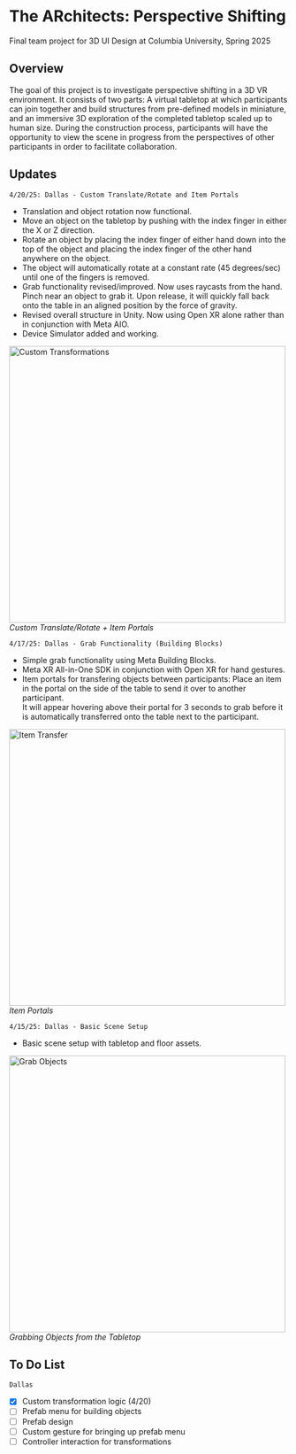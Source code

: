 # The ARchitects: Perspective Shifting
Final team project for 3D UI Design at Columbia University, Spring 2025

## Overview
The goal of this project is to investigate perspective shifting in a 3D VR
environment.  It consists of two parts:  A virtual tabletop at which participants
can join together and build structures from pre-defined models in miniature, and
an immersive 3D exploration of the completed tabletop scaled up to human size.
During the construction process, participants will have the opportunity to view
the scene in progress from the perspectives of other participants in order
to facilitate collaboration.

## Updates
```
4/20/25: Dallas - Custom Translate/Rotate and Item Portals
```
- Translation and object rotation now functional. 
- Move an object on the tabletop by pushing with the index finger in either the
X or Z direction.  
- Rotate an object by placing the index finger of either hand down into the top of 
the object and placing the index finger of the other hand anywhere on the object.
- The object will automatically rotate at a constant rate (45 degrees/sec) until 
one of the fingers is removed.
- Grab functionality revised/improved. Now uses raycasts from the hand. Pinch
near an object to grab it. Upon release, it will quickly fall back onto the
table in an aligned position by the force of gravity.
- Revised overall structure in Unity.  Now using Open XR alone rather than in 
conjunction with Meta AIO.
- Device Simulator added and working.
<p>
 <a href="https://www.youtube.com/watch?v=Q_pKPHZifLI">
  <img src="https://img.youtube.com/vi/Q_pKPHZifLI/0.jpg" width="500" 
  alt="Custom Transformations"></a>
  <br>
  <em>Custom Translate/Rotate + Item Portals</em>
</p>

```
4/17/25: Dallas - Grab Functionality (Building Blocks)
```
- Simple grab functionality using Meta Building Blocks.
- Meta XR All-in-One SDK in conjunction with Open XR for hand gestures.
- Item portals for transfering objects between participants: Place an item in
the portal on the side of the table to send it over to another participant.  
It will appear hovering above their portal for 3 seconds to grab before it is
automatically transferred onto the table next to the participant.

<p>
 <a href="https://www.youtube.com/watch?v=6XJnJ_h5r9A">
  <img src="https://img.youtube.com/vi/6XJnJ_h5r9A/0.jpg" width="500" alt="Item Transfer"></a>
  <br>
  <em>Item Portals</em>
</p>

```
4/15/25: Dallas - Basic Scene Setup
```
- Basic scene setup with tabletop and floor assets.
<p>
 <a href="https://www.youtube.com/watch?v=N58T2cYtn2g">
  <img src="https://img.youtube.com/vi/N58T2cYtn2g/0.jpg" width="500" alt="Grab Objects"></a>
  <br>
  <em>Grabbing Objects from the Tabletop</em>
</p>



## To Do List
```
Dallas
```
- [x] Custom transformation logic (4/20)
- [ ] Prefab menu for building objects
- [ ] Prefab design
- [ ] Custom gesture for bringing up prefab menu
- [ ] Controller interaction for transformations
